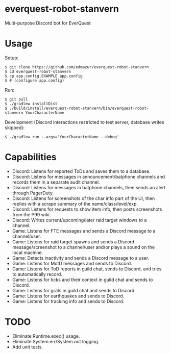 # everquest-robot-stanvern
Multi-purpose Discord bot for EverQuest

# Usage

Setup:

```
$ git clone https://github.com/edmazur/everquest-robot-stanvern
$ cd everquest-robot-stanvern
$ cp app.config.EXAMPLE app.config
$ # (configure app.config)
```

Run:

```
$ git pull
$ ./gradlew installDist
$ ./build/install/everquest-robot-stanvern/bin/everquest-robot-stanvern YourCharacterName
```

Development (Discord interactions restricted to test server, database writes skipped):

```
$ ./gradlew run --args='YourCharacterName --debug'
```

# Capabilities
- Discord: Listens for reported ToDs and saves them to a database.
- Discord: Listens for messages in announcement/batphone channels and records them in a separate audit channel.
- Discord: Listens for messages in batphone channels, then sends an alert through PagerDuty.
- Discord: Listens for screenshots of the char info part of the UI, then replies with a scrape summary of the name/class/level/exp.
- Discord: Listens for requests to show item info, then posts screenshots from the P99 wiki.
- Discord: Writes current/upcoming/later raid target windows to a channel.
- Game: Listens for FTE messages and sends a Discord message to a channel/user.
- Game: Listens for raid target spawns and sends a Discord message/screenshot to a channel/user and/or plays a sound on the local machine.
- Game: Detects inactivity and sends a Discord message to a user.
- Game: Listens for MotD messages and sends to Discord.
- Game: Listens for ToD reports in guild chat, sends to Discord, and tries to automatically record.
- Game: Listens for ticks and their context in guild chat and sends to Discord.
- Game: Listens for grats in guild chat and sends to Discord.
- Game: Listens for earthquakes and sends to Discord.
- Game: Listens for tracking info and sends to Discord.

# TODO
- Eliminate Runtime.exec() usage.
- Eliminate System.err/System.out logging.
- Add unit tests.
